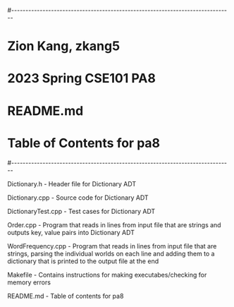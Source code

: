 #------------------------------------------------------------------------------
# Zion Kang, zkang5
# 2023 Spring CSE101 PA8
# README.md
# Table of Contents for pa8
#------------------------------------------------------------------------------

Dictionary.h - Header file for Dictionary ADT

Dictionary.cpp - Source code for Dictionary ADT

DictionaryTest.cpp - Test cases for Dictionary ADT

Order.cpp - Program that reads in lines from input file that are strings and 
outputs key, value pairs into Dictionary ADT

WordFrequency.cpp - Program that reads in lines from input file that are 
strings, parsing the individual worlds on each line and adding them to a
dictionary that is printed to the output file at the end

Makefile - Contains instructions for making executabes/checking 
for memory errors

README.md - Table of contents for pa8